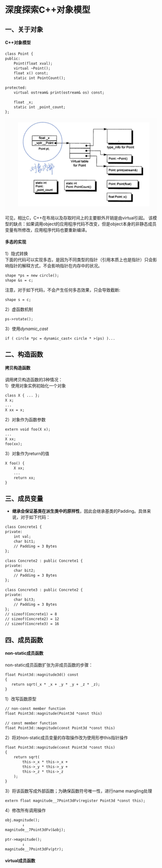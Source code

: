 # 深度探索C++对象模型  
## 一、关于对象  
#### C++对象模型  
```
class Point {
public:
    Point(float xval);
    virtual ~Point();
    float x() const;
    static int PointCount();

protected:
    virtual ostream& print(ostream& os) const;
    
    float _x;
    static int _point_count;
};
```
![图1.1 C++对象模型](/images/InCpp_1-1.jpg)   
可见，相比C，C++在布局以及存取时间上的主要额外开销是由virtual引起。 
该模型的缺点：如果调用object的应用程序代码不改变，但是object本身的非静态成员变量有所修改，应用程序代码也要重新编译。  

#### 多态的实现
1）隐式转换  
下面的代码可以实现多态，是因为不同类型的指针（引用本质上也是指针）只会影响指针的解释方式，不会影响指针在内存中的状况。
```
shape *ps = new circle();
shape &s = c;
```  
注意，对于如下代码，不会产生任何多态效果，只会导致截断:
```
shape s = c;
```
2）虚函数机制  
```
ps->rotate();
```
3）使用*dynamic_cast*  
```
if ( circle *pc = dynamic_cast< circle * >(ps) )...
```
## 二、构造函数
#### 拷贝构造函数
调用拷贝构造函数的3种情况：  
1）使用对象实例初始化一个对象  
```
class X { ... };
X x;
...
X xx = x;
```
2）对象作为函数参数  
```
extern void foo(X x);
...
X xx;
foo(xx);
```
3）对象作为return的值  
```
X foo() {
    X xx;
    ...
    return xx;
}
```
## 三、成员变量  
- **继承会保证基类在派生类中的原样性**，因此会继承基类的Padding。具体来说，对于如下代码：
```
class Concrete1 {
private:
    int val;
    char bit1;
    // Padding = 3 Bytes
};

class Concrete2 : public Concrete1 {
private:
    char bit2;
    // Padding = 3 Bytes
};

class Concrete3 : public Concrete2 {
private:
    char bit3;
    // Padding = 3 Bytes
};
// sizeof(Concrete1) = 8
// sizeof(Concrete2) = 12
// sizeof(Concrete3) = 16
```
## 四、成员函数
#### non-static成员函数
non-static成员函数扩张为非成员函数的步骤： 
```
float Point3d::magnitude3d() const 
{ 
   return sqrt(_x * _x + _y * _y + _z * _z); 
}
```
1）改写函数原型
```
// non-const member function
float Point3d::magnitude(Point3d *const this)

// const member function
float Point3d::magnitude(const Point3d *const this)
```
2）将对non-static成员变量的存取操作改为使用形参this指针操作
```
float Point3d::magnitude(const Point3d *const this)
{
    return sqrt(
        this->_x * this->_x +
        this->_y * this->_y +
        this->_z * this->_z
    );
}
```
3）将该函数写成外部函数；为确保函数符号唯一性，进行name mangling处理
```
extern float magnitude__7Point3dFv(register Point3d *const this);
```
4）修改所有调用操作
```
obj.magnitude();
        ↓
magnitude__7Point3dFv(&obj);

ptr->magnitude();
        ↓
magnitude__7Point3dFv(ptr);
```
#### virtual成员函数